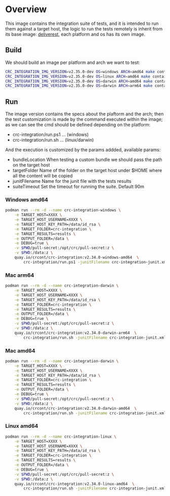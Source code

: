 # Overview

This image contains the integration suite of tests, and it is intended to run them against a target host, the logic to run the tests remotely is inherit from its base image: [deliverest](https://github.com/adrianriobo/deliverest), each platform and os has its own image.

## Build

We should build an image per platform and arch we want to test:

```bash
CRC_INTEGRATION_IMG_VERSION=v2.35.0-dev OS=windows ARCH=amd64 make containerized_integration
CRC_INTEGRATION_IMG_VERSION=v2.35.0-dev OS=linux ARCH=amd64 make containerized_integration
CRC_INTEGRATION_IMG_VERSION=v2.35.0-dev OS=darwin ARCH=amd64 make containerized_integration
CRC_INTEGRATION_IMG_VERSION=v2.35.0-dev OS=darwin ARCH=arm64 make containerized_integration
```

## Run

The image version contains the specs about the plaftorm and the arch; then the test customization is made by the command executed within the image; as we can see the cmd should be defined depending on the platform:

* crc-integration/run.ps1 ... (windows)
* crc-integration/run.sh ... (linux/darwin)

And the execution is customized by the params addded, available params:

* bundleLocation When testing a custom bundle we should pass the path on the target host
* targetFolder Name of the folder on the target host under $HOME where all the content will be copied
* junitFilename Name for the junit file with the tests results
* suiteTimeout Set the timeout for running the suite. Default 90m

### Windows amd64

```bash
podman run --rm -d --name crc-integration-windows \
    -e TARGET_HOST=XXXX \
    -e TARGET_HOST_USERNAME=XXXX \
    -e TARGET_HOST_KEY_PATH=/data/id_rsa \
    -e TARGET_FOLDER=crc-integration \
    -e TARGET_RESULTS=results \
    -e OUTPUT_FOLDER=/data \
    -e DEBUG=true \
    -v $PWD/pull-secret:/opt/crc/pull-secret:z \
    -v $PWD:/data:z \
    quay.io/crcont/crc-integration:v2.34.0-windows-amd64  \
        crc-integration/run.ps1 -junitFilename crc-integration-junit.xml
```

### Mac arm64

```bash
podman run --rm -d --name crc-integration-darwin \
    -e TARGET_HOST=XXXX \
    -e TARGET_HOST_USERNAME=XXXX \
    -e TARGET_HOST_KEY_PATH=/data/id_rsa \
    -e TARGET_FOLDER=crc-integration \
    -e TARGET_RESULTS=results \
    -e OUTPUT_FOLDER=/data \
    -e DEBUG=true \
    -v $PWD/pull-secret:/opt/crc/pull-secret:z \
    -v $PWD:/data:z \
    quay.io/crcont/crc-integration:v2.34.0-darwin-arm64  \
        crc-integration/run.sh -junitFilename crc-integration-junit.xml 
```

### Mac amd64

```bash
podman run --rm -d --name crc-integration-darwin \
    -e TARGET_HOST=XXXX \
    -e TARGET_HOST_USERNAME=XXXX \
    -e TARGET_HOST_KEY_PATH=/data/id_rsa \
    -e TARGET_FOLDER=crc-integration \
    -e TARGET_RESULTS=results \
    -e OUTPUT_FOLDER=/data \
    -e DEBUG=true \
    -v $PWD/pull-secret:/opt/crc/pull-secret:z \
    -v $PWD:/data:z \
    quay.io/crcont/crc-integration:v2.34.0-darwin-amd64  \
        crc-integration/run.sh -junitFilename crc-integration-junit.xml 
```


### Linux amd64

```bash
podman run --rm -d --name crc-integration-linux \
    -e TARGET_HOST=XXXX \
    -e TARGET_HOST_USERNAME=XXXX \
    -e TARGET_HOST_KEY_PATH=/data/id_rsa \
    -e TARGET_FOLDER=crc-integration \
    -e TARGET_RESULTS=results \
    -e OUTPUT_FOLDER=/data \
    -e DEBUG=true \
    -v $PWD/pull-secret:/opt/crc/pull-secret:z \
    -v $PWD:/data:z \
    quay.io/crcont/crc-integration:v2.34.0-linux-amd64  \
        crc-integration/run.sh -junitFilename crc-integration-junit.xml 
```